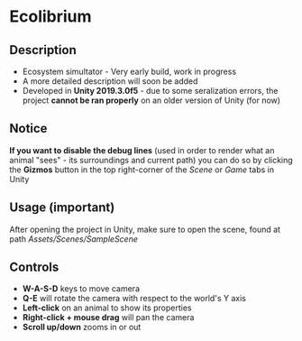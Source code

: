 # Ecolibrium
## Description

 - Ecosystem simultator - Very early build, work in progress  
 - A more detailed description will soon be added 
 - Developed in **Unity 2019.3.0f5** - due to some seralization errors, the project **cannot be ran properly** on an older version of Unity (for now)
 
 ## Notice
**If you want to disable the debug lines** (used in order to render what an animal "sees" - its surroundings and current path) you can do so by clicking the **Gizmos** button in the top right-corner of the *Scene* or *Game* tabs in Unity

## Usage (important)
After opening the project in Unity, make sure to open the scene, found at path *Assets/Scenes/SampleScene*

 ## Controls

 - **W-A-S-D** keys to move camera  
 - **Q-E** will rotate the camera with respect to the world's Y axis 
 - **Left-click** on an animal to show its properties
 - **Right-click + mouse drag** will pan the camera
- **Scroll up/down** zooms in or out

<!--stackedit_data:
eyJoaXN0b3J5IjpbLTc4NDE5MzQ2MiwtMTg0MTU0NTEyNywxMz
I1MDc5MTEsMzY1Mzk4NzQ2LDExOTk2MzM1MzUsLTIxMDk1NjU4
MDRdfQ==
-->